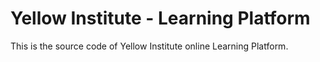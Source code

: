 # Yellow Institute - Learning Platform

This is the source code of Yellow Institute online Learning Platform.
